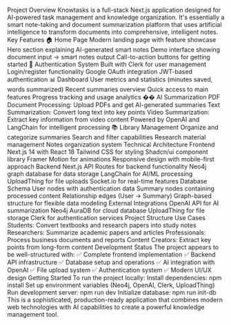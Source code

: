 Project Overview
Knowtasks is a full-stack Next.js application designed for AI-powered task management and knowledge organization. It's essentially a smart note-taking and document summarization platform that uses artificial intelligence to transform documents into comprehensive, intelligent notes.
Key Features
🏠 Home Page
Modern landing page with feature showcase
Hero section explaining AI-generated smart notes
Demo interface showing document input → smart notes output
Call-to-action buttons for getting started
🔐 Authentication System
Built with Clerk for user management
Login/register functionality
Google OAuth integration
JWT-based authentication
📊 Dashboard
User metrics and statistics (minutes saved, words summarized)
Recent summaries overview
Quick access to main features
Progress tracking and usage analytics
�� AI Summarization
PDF Document Processing: Upload PDFs and get AI-generated summaries
Text Summarization: Convert long text into key points
Video Summarization: Extract key information from video content
Powered by OpenAI and LangChain for intelligent processing
📚 Library Management
Organize and categorize summaries
Search and filter capabilities
Research material management
Notes organization system
Technical Architecture
Frontend
Next.js 14 with React 18
Tailwind CSS for styling
Shadcn/ui component library
Framer Motion for animations
Responsive design with mobile-first approach
Backend
Next.js API Routes for backend functionality
Neo4j graph database for data storage
LangChain for AI/ML processing
UploadThing for file uploads
Socket.io for real-time features
Database Schema
User nodes with authentication data
Summary nodes containing processed content
Relationship edges (User → Summary)
Graph-based structure for flexible data modeling
External Integrations
OpenAI API for AI summarization
Neo4j AuraDB for cloud database
UploadThing for file storage
Clerk for authentication services
Project Structure
Use Cases
Students: Convert textbooks and research papers into study notes
Researchers: Summarize academic papers and articles
Professionals: Process business documents and reports
Content Creators: Extract key points from long-form content
Development Status
The project appears to be well-structured with:
✅ Complete frontend implementation
✅ Backend API infrastructure
✅ Database setup and operations
✅ AI integration with OpenAI
✅ File upload system
✅ Authentication system
✅ Modern UI/UX design
Getting Started
To run the project locally:
Install dependencies: npm install
Set up environment variables (Neo4j, OpenAI, Clerk, UploadThing)
Run development server: npm run dev
Initialize database: npm run init-db
This is a sophisticated, production-ready application that combines modern web technologies with AI capabilities to create a powerful knowledge management tool.